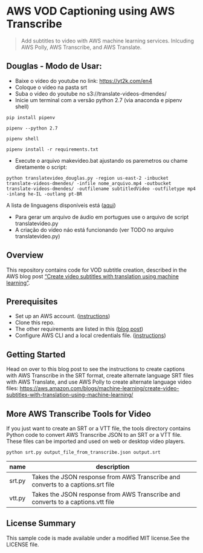 # AWS VOD Captioning using AWS Transcribe

> Add subtitles to video with AWS machine learning services. Inlcuding AWS Polly, AWS Transcribe, and AWS Translate.

## Douglas - Modo de Usar:

- Baixe o vídeo do youtube no link: https://yt2k.com/en4
- Coloque o vídeo na pasta srt 
- Suba o video do youtube no s3://translate-videos-dmendes/
- Inicie um terminal com a versão python 2.7 (via anaconda e pipenv shell)
```shell
pip install pipenv
```
```shell
pipenv --python 2.7
```
```shell
pipenv shell
```
```shell
pipenv install -r requirements.txt
```
- Execute o arquivo makevideo.bat ajustando os paremetros ou chame diretamente o script:
```shell
python translatevideo_douglas.py -region us-east-2 -inbucket translate-videos-dmendes/ -infile nome_arquivo.mp4 -outbucket translate-videos-dmendes/ -outfilename subtitledVideo -outfiletype mp4 -inlang he-IL -outlang pt-BR

```
A lista de linguagens disponíveis está ([aqui](https://docs.aws.amazon.com/transcribe/latest/dg/supported-languages.html?icmpid=docs_console_unmapped))

- Para gerar um arquivo de áudio em portugues use o arquivo de script translatevideo.py
- A criação do video náo está funcionando (ver TODO no arquivo translatevideo.py)


## Overview
This repository contains code for VOD subtitle creation, described in the AWS blog post [“Create video subtitles with translation using machine learning”](https://aws.amazon.com/blogs/machine-learning/create-video-subtitles-with-translation-using-machine-learning/).

## Prerequisites

- Set up an AWS account. ([instructions](https://AWS.amazon.com/free/?sc_channel=PS&sc_campaign=acquisition_US&sc_publisher=google&sc_medium=cloud_computing_b&sc_content=AWS_account_bmm_control_q32016&sc_detail=%2BAWS%20%2Baccount&sc_category=cloud_computing&sc_segment=102882724242&sc_matchtype=b&sc_country=US&s_kwcid=AL!4422!3!102882724242!b!!g!!%2BAWS%20%2Baccount&ef_id=WS3s1AAAAJur-Oj2:20170825145941:s))
- Clone this repo.
- The other requirements are listed in this ([blog post](https://aws.amazon.com/blogs/machine-learning/create-video-subtitles-with-translation-using-machine-learning/))  
- Configure AWS CLI and a local credentials file. ([instructions](http://docs.AWS.amazon.com/cli/latest/userguide/cli-chap-welcome.html))  


## Getting Started

Head on over to this blog post to see the instructions to create captions with AWS Transcribe in the SRT format, create alternate language SRT files with AWS Translate, and use AWS Polly to create alternate language video files:
https://aws.amazon.com/blogs/machine-learning/create-video-subtitles-with-translation-using-machine-learning/




## More AWS Transcribe Tools for Video

If you just want to create an SRT or a VTT file, the tools directory contains Python code to convert AWS Transcribe JSON to an SRT or a VTT file. These files can be imported and used on web or desktop video players. 

```shell
python srt.py output_file_from_transcribe.json output.srt
```


| name | description | 
|-------|-------------|
|srt.py | Takes the JSON response from AWS Transcribe and converts to a captions.srt file |
|vtt.py | Takes the JSON response from AWS Transcribe and converts to a captions.vtt file |


## License Summary

This sample code is made available under a modified MIT license.See the LICENSE file.
